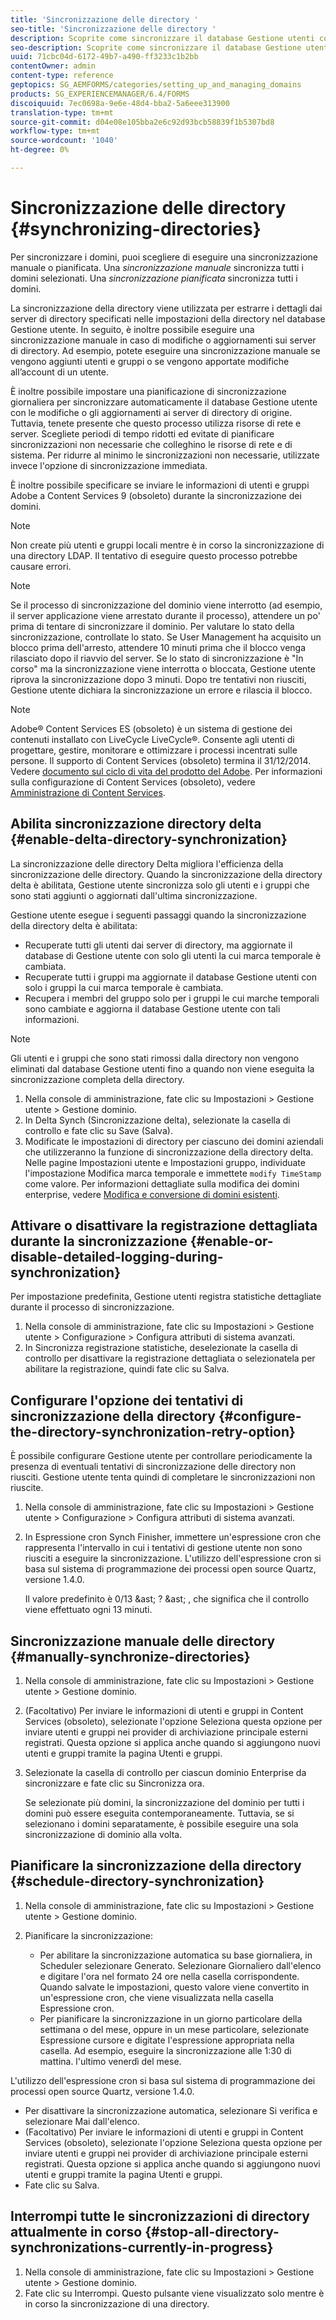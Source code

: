```yaml
---
title: 'Sincronizzazione delle directory '
seo-title: 'Sincronizzazione delle directory '
description: Scoprite come sincronizzare il database Gestione utenti con le modifiche apportate ai server di directory di origine mediante la sincronizzazione manuale o pianificata.
seo-description: Scoprite come sincronizzare il database Gestione utenti con le modifiche apportate ai server di directory di origine mediante la sincronizzazione manuale o pianificata.
uuid: 71cbc04d-6172-49b7-a490-ff3233c1b2bb
contentOwner: admin
content-type: reference
geptopics: SG_AEMFORMS/categories/setting_up_and_managing_domains
products: SG_EXPERIENCEMANAGER/6.4/FORMS
discoiquuid: 7ec0698a-9e6e-48d4-bba2-5a6eee313900
translation-type: tm+mt
source-git-commit: d04e08e105bba2e6c92d93bcb58839f1b5307bd8
workflow-type: tm+mt
source-wordcount: '1040'
ht-degree: 0%

---
```



# Sincronizzazione delle directory {#synchronizing-directories}

Per sincronizzare i domini, puoi scegliere di eseguire una sincronizzazione manuale o pianificata. Una *sincronizzazione manuale* sincronizza tutti i domini selezionati. Una *sincronizzazione pianificata* sincronizza tutti i domini.

La sincronizzazione della directory viene utilizzata per estrarre i dettagli dai server di directory specificati nelle impostazioni della directory nel database Gestione utente. In seguito, è inoltre possibile eseguire una sincronizzazione manuale in caso di modifiche o aggiornamenti sui server di directory. Ad esempio, potete eseguire una sincronizzazione manuale se vengono aggiunti utenti e gruppi o se vengono apportate modifiche all’account di un utente.

È inoltre possibile impostare una pianificazione di sincronizzazione giornaliera per sincronizzare automaticamente il database Gestione utente con le modifiche o gli aggiornamenti ai server di directory di origine. Tuttavia, tenete presente che questo processo utilizza risorse di rete e server. Scegliete periodi di tempo ridotti ed evitate di pianificare sincronizzazioni non necessarie che colleghino le risorse di rete e di sistema. Per ridurre al minimo le sincronizzazioni non necessarie, utilizzate invece l&#39;opzione di sincronizzazione immediata.

È inoltre possibile specificare se inviare le informazioni di utenti e gruppi  Adobe a Content Services 9 (obsoleto) durante la sincronizzazione dei domini.

>[!NOTE]
>
>Non create più utenti e gruppi locali mentre è in corso la sincronizzazione di una directory LDAP. Il tentativo di eseguire questo processo potrebbe causare errori.

>[!NOTE]
>
>Se il processo di sincronizzazione del dominio viene interrotto (ad esempio, il server applicazione viene arrestato durante il processo), attendere un po&#39; prima di tentare di sincronizzare il dominio. Per valutare lo stato della sincronizzazione, controllate lo stato. Se User Management ha acquisito un blocco prima dell&#39;arresto, attendere 10 minuti prima che il blocco venga rilasciato dopo il riavvio del server. Se lo stato di sincronizzazione è &quot;In corso&quot; ma la sincronizzazione viene interrotta o bloccata, Gestione utente riprova la sincronizzazione dopo 3 minuti. Dopo tre tentativi non riusciti, Gestione utente dichiara la sincronizzazione un errore e rilascia il blocco.

>[!NOTE]
>
> Adobe® Content Services ES (obsoleto) è un sistema di gestione dei contenuti installato con LiveCycle LiveCycle®. Consente agli utenti di progettare, gestire, monitorare e ottimizzare i processi incentrati sulle persone. Il supporto di Content Services (obsoleto) termina il 31/12/2014. Vedere [ documento sul ciclo di vita del prodotto del Adobe](https://www.adobe.com/support/products/enterprise/eol/eol_matrix.html). Per informazioni sulla configurazione di Content Services (obsoleto), vedere [Amministrazione di Content Services](https://help.adobe.com/en_US/livecycle/9.0/admin_contentservices.pdf).

## Abilita sincronizzazione directory delta {#enable-delta-directory-synchronization}

La sincronizzazione delle directory Delta migliora l&#39;efficienza della sincronizzazione delle directory. Quando la sincronizzazione della directory delta è abilitata, Gestione utente sincronizza solo gli utenti e i gruppi che sono stati aggiunti o aggiornati dall&#39;ultima sincronizzazione.

Gestione utente esegue i seguenti passaggi quando la sincronizzazione della directory delta è abilitata:

* Recuperate tutti gli utenti dai server di directory, ma aggiornate il database di Gestione utente con solo gli utenti la cui marca temporale è cambiata.
* Recuperate tutti i gruppi ma aggiornate il database Gestione utenti con solo i gruppi la cui marca temporale è cambiata.
* Recupera i membri del gruppo solo per i gruppi le cui marche temporali sono cambiate e aggiorna il database Gestione utente con tali informazioni.

>[!NOTE]
>
>Gli utenti e i gruppi che sono stati rimossi dalla directory non vengono eliminati dal database Gestione utenti fino a quando non viene eseguita la sincronizzazione completa della directory.

1. Nella console di amministrazione, fate clic su Impostazioni > Gestione utente > Gestione dominio.
1. In Delta Synch (Sincronizzazione delta), selezionate la casella di controllo e fate clic su Save (Salva).
1. Modificate le impostazioni di directory per ciascuno dei domini aziendali che utilizzeranno la funzione di sincronizzazione della directory delta. Nelle pagine Impostazioni utente e Impostazioni gruppo, individuate l&#39;impostazione Modifica marca temporale e immettete `modify TimeStamp` come valore. Per informazioni dettagliate sulla modifica dei domini enterprise, vedere [Modifica e conversione di domini esistenti](/help/forms/using/admin-help/editing-converting-existing-domains.md#editing-and-converting-existing-domains).

## Attivare o disattivare la registrazione dettagliata durante la sincronizzazione {#enable-or-disable-detailed-logging-during-synchronization}

Per impostazione predefinita, Gestione utenti registra statistiche dettagliate durante il processo di sincronizzazione.

1. Nella console di amministrazione, fate clic su Impostazioni > Gestione utente > Configurazione > Configura attributi di sistema avanzati.
1. In Sincronizza registrazione statistiche, deselezionate la casella di controllo per disattivare la registrazione dettagliata o selezionatela per abilitare la registrazione, quindi fate clic su Salva.

## Configurare l&#39;opzione dei tentativi di sincronizzazione della directory {#configure-the-directory-synchronization-retry-option}

È possibile configurare Gestione utente per controllare periodicamente la presenza di eventuali tentativi di sincronizzazione delle directory non riusciti. Gestione utente tenta quindi di completare le sincronizzazioni non riuscite.

1. Nella console di amministrazione, fate clic su Impostazioni > Gestione utente > Configurazione > Configura attributi di sistema avanzati.
1. In Espressione cron Synch Finisher, immettere un&#39;espressione cron che rappresenta l&#39;intervallo in cui i tentativi di gestione utente non sono riusciti a eseguire la sincronizzazione. L&#39;utilizzo dell&#39;espressione cron si basa sul sistema di programmazione dei processi open source Quartz, versione 1.4.0.

   Il valore predefinito è 0/13 &amp;ast; ? &amp;ast; , che significa che il controllo viene effettuato ogni 13 minuti.

## Sincronizzazione manuale delle directory {#manually-synchronize-directories}

1. Nella console di amministrazione, fate clic su Impostazioni > Gestione utente > Gestione dominio.
1. (Facoltativo) Per inviare le informazioni di utenti e gruppi in Content Services (obsoleto), selezionate l&#39;opzione Seleziona questa opzione per inviare utenti e gruppi nei provider di archiviazione principale esterni registrati. Questa opzione si applica anche quando si aggiungono nuovi utenti e gruppi tramite la pagina Utenti e gruppi.
1. Selezionate la casella di controllo per ciascun dominio Enterprise da sincronizzare e fate clic su Sincronizza ora.

   Se selezionate più domini, la sincronizzazione del dominio per tutti i domini può essere eseguita contemporaneamente. Tuttavia, se si selezionano i domini separatamente, è possibile eseguire una sola sincronizzazione di dominio alla volta.

## Pianificare la sincronizzazione della directory {#schedule-directory-synchronization}

1. Nella console di amministrazione, fate clic su Impostazioni > Gestione utente > Gestione dominio.
1. Pianificare la sincronizzazione:

   * Per abilitare la sincronizzazione automatica su base giornaliera, in Scheduler selezionare Generato. Selezionare Giornaliero dall&#39;elenco e digitare l&#39;ora nel formato 24 ore nella casella corrispondente. Quando salvate le impostazioni, questo valore viene convertito in un&#39;espressione cron, che viene visualizzata nella casella Espressione cron.
   * Per pianificare la sincronizzazione in un giorno particolare della settimana o del mese, oppure in un mese particolare, selezionate Espressione cursore e digitate l&#39;espressione appropriata nella casella. Ad esempio, eseguire la sincronizzazione alle 1:30 di mattina. l&#39;ultimo venerdì del mese.

L&#39;utilizzo dell&#39;espressione cron si basa sul sistema di programmazione dei processi open source Quartz, versione 1.4.0.

* Per disattivare la sincronizzazione automatica, selezionare Si verifica e selezionare Mai dall&#39;elenco.
* (Facoltativo) Per inviare le informazioni di utenti e gruppi in Content Services (obsoleto), selezionate l&#39;opzione Seleziona questa opzione per inviare utenti e gruppi nei provider di archiviazione principale esterni registrati. Questa opzione si applica anche quando si aggiungono nuovi utenti e gruppi tramite la pagina Utenti e gruppi.
* Fate clic su Salva.

## Interrompi tutte le sincronizzazioni di directory attualmente in corso {#stop-all-directory-synchronizations-currently-in-progress}

1. Nella console di amministrazione, fate clic su Impostazioni > Gestione utente > Gestione dominio.
1. Fate clic su Interrompi. Questo pulsante viene visualizzato solo mentre è in corso la sincronizzazione di una directory.

